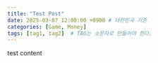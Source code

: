 ```yaml
---
title: "Test Post"
date: 2025-03-07 12:00:00 +0900 # 대한민국 기준
categories: [Game, Money]
tags: [tag1, tag2]	# TAG는 소문자로 만들어야 한다.
---
```

test content